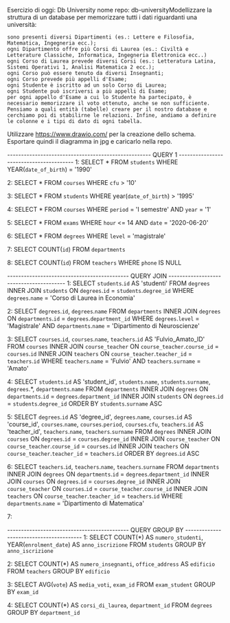 Esercizio di oggi: Db University
nome repo: db-universityModellizzare la struttura di un database per memorizzare tutti i dati riguardanti una università:

    sono presenti diversi Dipartimenti (es.: Lettere e Filosofia, Matematica, Ingegneria ecc.);
    ogni Dipartimento offre più Corsi di Laurea (es.: Civiltà e Letterature Classiche, Informatica, Ingegneria Elettronica ecc..)
    ogni Corso di Laurea prevede diversi Corsi (es.: Letteratura Latina, Sistemi Operativi 1, Analisi Matematica 2 ecc.);
    ogni Corso può essere tenuto da diversi Insegnanti;
    ogni Corso prevede più appelli d'Esame;
    ogni Studente è iscritto ad un solo Corso di Laurea;
    ogni Studente può iscriversi a più appelli di Esame;
    per ogni appello d'Esame a cui lo Studente ha partecipato, è necessario memorizzare il voto ottenuto, anche se non sufficiente. Pensiamo a quali entità (tabelle) creare per il nostro database e cerchiamo poi di stabilirne le relazioni. Infine, andiamo a definire le colonne e i tipi di dato di ogni tabella.

Utilizzare https://www.drawio.com/ per la creazione dello schema. Esportare quindi il diagramma in jpg e caricarlo nella repo.

---------------------------------------------------- QUERY 1 ----------------------------------------
1: 
SELECT *
FROM `students`
WHERE YEAR(`date_of_birth`) = '1990'

2:
SELECT *
FROM `courses`
WHERE `cfu` > '10'

3:
SELECT *
FROM `students`
WHERE year(`date_of_birth`) > '1995'

4:
SELECT * 
FROM `courses`
WHERE `period` = 'I semestre'
AND `year` = '1'

5: 
SELECT * 
FROM `exams`
WHERE `hour` <= 14
AND `date` = '2020-06-20'

6:
SELECT * 
FROM `degrees`
WHERE `level` = 'magistrale'

7:
SELECT COUNT(`id`)
FROM `departments`

8:
SELECT COUNT(`id`)
FROM `teachers`
WHERE `phone` IS NULL


-------------------------------------------- QUERY JOIN ----------------------------------------
1:
SELECT `students`.`id` AS 'studenti'
FROM `degrees`
INNER JOIN `students`
ON `degrees`.`id` = `students`.`degree_id`
WHERE `degrees`.`name` = 'Corso di Laurea in Economia'

2:
SELECT `degrees`.`id`, `degrees`.`name`
FROM `departments`
INNER JOIN `degrees`
ON `departments`.`id` = `degrees`.`department_id`
WHERE `degrees`.`level` = 'Magistrale'
AND `departments`.`name` = 'Dipartimento di Neuroscienze'

3:
SELECT `courses`.`id`, `courses`.`name`, `teachers`.`id` AS 'Fulvio_Amato_ID'
FROM `courses`
INNER JOIN `course_teacher` ON `course_teacher`.`course_id` = `courses`.`id`
INNER JOIN `teachers` ON `course_teacher`.`teacher_id` = `teachers`.`id`
WHERE `teachers`.`name` = 'Fulvio'
AND `teachers`.`surname` = 'Amato'

4:
SELECT `students`.`id` AS 'student_id',
`students`.`name`,
`students`.`surname`,
`degrees`.*,
`departments`.`name`
FROM `departments`
INNER JOIN `degrees` ON `departments`.`id` = `degrees`.`department_id`
INNER JOIN `students` ON `degrees`.`id` = `students`.`degree_id`
ORDER BY `students`.`surname` ASC

5:
SELECT `degrees`.`id` AS 'degree_id',
`degrees`.`name`,
`courses`.`id` AS 'course_id',
`courses`.`name`,
`courses`.`period`,
`courses`.`cfu`,
`teachers`.`id` AS 'teacher_id',
`teachers`.`name`,
`teachers`.`surname`
FROM `degrees`
INNER JOIN `courses` ON `degrees`.`id` = `courses`.`degree_id`
INNER JOIN `course_teacher` ON `course_teacher`.`course_id` = `courses`.`id`
INNER JOIN `teachers` ON `course_teacher`.`teacher_id` = `teachers`.`id`
ORDER BY `degrees`.`id` ASC

6:
SELECT `teachers`.`id`, `teachers`.`name`, `teachers`.`surname`
FROM `departments`
INNER JOIN `degrees` ON `departments`.`id` = `degrees`.`department_id`
INNER JOIN `courses` ON `degrees`.`id` = `courses`.`degree_id`
INNER JOIN `course_teacher` ON `courses`.`id` = `course_teacher`.`course_id`
INNER JOIN `teachers` ON `course_teacher`.`teacher_id` = `teachers`.`id`
WHERE `departments`.`name` = 'Dipartimento di Matematica'

7:


-------------------------------------------- QUERY GROUP BY ----------------------------------------
1:
SELECT COUNT(*) AS `numero_studenti`, YEAR(`enrolment_date`) AS `anno_iscrizione`
FROM `students`
GROUP BY `anno_iscrizione` 

2:
SELECT COUNT(*) AS `numero_insegnanti`, `office_address` AS `edificio`
FROM `teachers`
GROUP BY `edificio` 

3:
SELECT AVG(`vote`) AS `media_voti`, `exam_id`
FROM `exam_student`
GROUP BY `exam_id` 

4:
SELECT COUNT(*) AS `corsi_di_laurea`, `department_id`
FROM `degrees`
GROUP BY `department_id` 